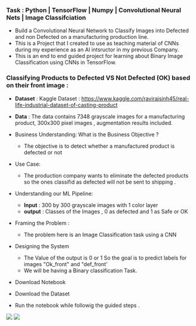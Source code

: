 ### Task :  Python | TensorFlow | Numpy | Convolutional Neural Nets | Image Classifciation

* Build a Convolutional Neural Network to Classify Images into Defected and non Defected on a manufacturing production line.
* This is a Project that I created to use as teaching material of CNNs during my experience as an AI intsructor in my previous Company.
* This is an end to end guided project for learning about Binary Image Classification using CNNs in TensorFlow.



### Classifying Products to Defected VS Not Defected (OK) based on their front image :
* **Dataset** : Kaggle Dataset : https://www.kaggle.com/ravirajsinh45/real-life-industrial-dataset-of-casting-product
* **Data** : The data contains 7348 grayscale images for a manufacturing product, 300x300 pixel images , augmentation results included.

* Business Understanding: What is the Business Objective ?
  * The objective is to detect whether a manufactured product is defected or not
* Use Case:
  * The production company wants to eliminate the defected products so the ones classifid as defected will not be sent to shipping .
* Understanding our ML Pipeline:
  * **Input** : 300 by 300 grayscale images with 1 color layer 
  * **output** : Classes of the Images , 0 as defected and 1 as Safe or OK
* Framing the Problem :
  * The problem here is an Image Classification task using a CNN
* Designing the System
  * The Value of the output is 0 or 1 So the goal is to predict labels for images "Ok_front" and "def_front'
  * We will be having a Binary classification Task.

 * Download Notebook 
 * Download the Dataset 
 * Run the notebook while followig the guided steps .

  ![](https://img.shields.io/badge/Python3.8-informational?style=flat&logo=<LOGO_NAME>&logoColor=white&color=Blue)
  ![](https://img.shields.io/badge/Tensorflow-informational?style=flat&logo=<LOGO_NAME>&logoColor=white&color=orange)
     

